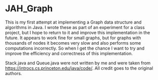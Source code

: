 # JAH_Graph
This is my first attempt at implementing a Graph data structure and algorithms in Java. I wrote these as part of an experiment for a class project, but I hope to return to it and improve this implementation in the future. It appears to work fine for small graphs, but for graphs with thousands of nodes it becomes very slow and also performs some computations incorrectly. So when I get the chance I want to try and improve the efficiency and correctness of this implementation.

Stack.java and Queue.java were not written by me and were taken from https://introcs.cs.princeton.edu/java/code/. All credit goes to the original authors.
